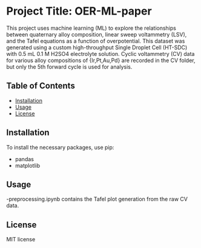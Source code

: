 # Project Title: OER-ML-paper

This project uses machine learning (ML) to explore the relationships between quaternary alloy composition, linear sweep voltammetry (LSV), and the Tafel equations as a function of overpotential. This dataset was generated using a custom high-throughput Single Droplet Cell (HT-SDC) with 0.5 mL 0.1 M H2SO4 electrolyte solution. Cyclic voltammetry (CV) data for various alloy compositions of {Ir,Pt,Au,Pd} are recorded in the CV folder, but only the 5th forward cycle is used for analysis.

## Table of Contents
- [Installation](#installation)
- [Usage](#Usage)
- [License](#license)

## Installation
To install the necessary packages, use pip:
- pandas
- matplotlib

## Usage
-preprocessing.ipynb contains the Tafel plot generation from the raw CV data.

## License
MIT license
